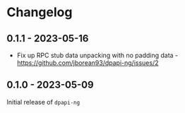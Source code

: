 # Changelog

## 0.1.1 - 2023-05-16

+ Fix up RPC stub data unpacking with no padding data - https://github.com/jborean93/dpapi-ng/issues/2

## 0.1.0 - 2023-05-09

Initial release of `dpapi-ng`
